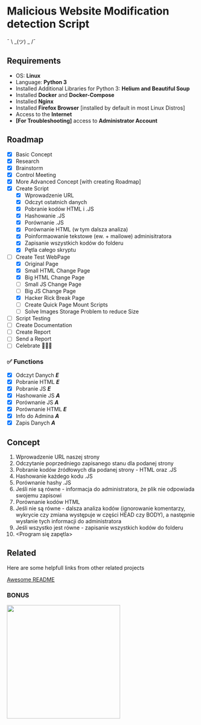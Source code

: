 # Malicious Website Modification detection Script

¯ \ _(ツ) _ /¯

## Requirements

 - OS: **Linux**
 - Language: **Python 3**
 - Installed Additional Libraries for Python 3: **Helium and Beautiful Soup**
 - Installed **Docker** and **Docker-Compose**
 - Installed **Nginx**
 - Installed **Firefox Browser** [installed by default in most Linux Distros]
 - Access to the **Internet**
 - **[For Troubleshooting]** access to **Administrator Account**

## Roadmap

 - [x] Basic Concept
 - [x] Research
 - [x] Brainstorm
 - [x] Control Meeting
 - [x] More Advanced Concept [with creating Roadmap]
 - [x] Create Script
	 - [x] Wprowadzenie URL
	 - [x] Odczyt ostatnich danych
	 - [x] Pobranie kodów HTML i .JS
	 - [x] Hashowanie .JS
	 - [x] Porównanie .JS
	 - [x] Porównanie HTML (w tym dalsza analiza)
	 - [x] Poinformaowanie tekstowe (ew. + mailowe) adminisitratora
	 - [x] Zapisanie wszystkich kodów do folderu
	 - [x] Pętla całego skryptu
 - [ ] Create Test WebPage
	 - [x] Original Page
	 - [x] Small HTML Change Page
	 - [x] Big HTML Change Page
	 - [ ] Small JS Change Page
	 - [ ] Big JS Change Page
	 - [x] Hacker Rick Break Page
	 - [ ] Create Quick Page Mount Scripts
	 - [ ] Solve Images Storage Problem to reduce Size
 - [ ] Script Testing
 - [ ] Create Documentation
 - [ ] Create Report
 - [ ] Send a Report
 - [ ] Celebrate 🎉🎉🎉

### ✅ Functions

 - [x] Odczyt Danych		***E***
 - [x] Pobranie HTML		***E***
 - [x] Pobranie JS			***E***
 - [x] Hashowanie JS		***A***
 - [x] Porównanie JS		***A***
 - [x] Porównanie HTML		***E***
 - [x] Info do Admina		***A***
 - [x] Zapis Danych		***A***

## Concept

 1. Wprowadzenie URL naszej strony
 2. Odczytanie poprzedniego zapisanego stanu dla podanej strony
 3. Pobranie kodów źródłowych dla podanej strony  - HTML oraz .JS
 4. Hashowanie każdego kodu .JS
 5. Porównanie hashy .JS
 6. Jeśli nie są równe - informacja do administratora, że plik nie odpowiada swojemu zapisowi
 7. Porównanie kodów HTML
 8. Jeśli nie są równe - dalsza analiza kodów (ignorowanie komentarzy, wykrycie czy zmiana występuje w części HEAD czy BODY), a następnie wysłanie tych informacji do administratora
 9. Jeśli wszystko jest równe - zapisanie wszystkich kodów do folderu
 10. <Program się zapętla>

## Related

Here are some helpfull links from other related projects

[Awesome README](https://github.com/ernikus/sus-changes-on-webpage-script/blob/main/help%20links.txt)



### BONUS


<img src="https://c.tenor.com/x8v1oNUOmg4AAAAd/rickroll-roll.gif" height="300"/>

